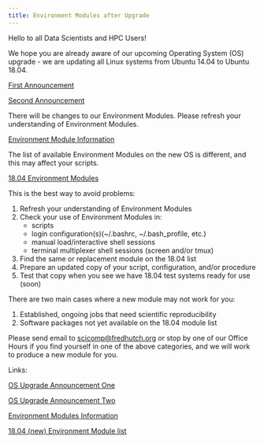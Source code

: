 ```yaml
---
title: Environment Modules after Upgrade
---
```


Hello to all Data Scientists and HPC Users!

We hope you are already aware of our upcoming Operating System (OS) upgrade - we are updating all Linux systems from Ubuntu 14.04 to Ubuntu 18.04.

[First Announcement](/scicompannounce/2019-01-22-hpc-systems-upgrade-2019/)

[Second Announcement](https://fredhutch.github.io/easybuild-life-sciences/announcements/2019-01-24_Upgrade/)

There will be changes to our Environment Modules. Please refresh your understanding of Environment Modules.

[Environment Module Information](/computing/cluster_software/)

The list of available Environment Modules on the new OS is different, and this may affect your scripts.

[18.04 Environment Modules](https://fredhutch.github.io/easybuild-life-sciences/all-modules-18.04/)

This is the best way to avoid problems:

   1) Refresh your understanding of Environment Modules
   2) Check your use of Environment Modules in:
       - scripts
       - login configuration(s)(~/.bashrc, ~/.bash_profile, etc.)
       - manual load/interactive shell sessions
       - terminal multiplexer shell sessions (screen and/or tmux)
   3) Find the same or replacement module on the 18.04 list
   4) Prepare an updated copy of your script, configuration, and/or procedure
   5) Test that copy when you see we have 18.04 test systems ready for use (soon)

There are two main cases where a new module may not work for you:

   1) Established, ongoing jobs that need scientific reproducibility
   2) Software packages not yet available on the 18.04 module list

Please send email to scicomp@fredhutch.org or stop by one of our Office Hours if you find yourself in one of the above categories, and we will work to produce a new module for you.

Links:

[OS Upgrade Announcement One](https://fredhutch.github.io/easybuild-life-sciences/announcements/2019-01-24_Upgrade/)

[OS Upgrade Announcement Two](/scicompannounce/2019-01-22-hpc-systems-upgrade-2019/)

[Environment Modules Information](/computing/cluster_software/)

[18.04 (new) Environment Module list](http://fredhutch.github.io/easybuild-life-sciences/all-modules-18.04/)
